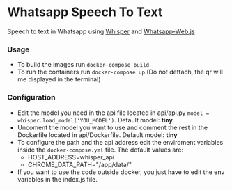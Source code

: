 # Whatsapp Speech To Text
Speech to text in Whatsapp using [Whisper](https://github.com/openai/whisper) and [Whatsapp-Web.js](https://github.com/pedroslopez/whatsapp-web.js)

### Usage
- To build the images run ```docker-compose build```
- To run the containers run ```docker-compose up``` (Do not dettach, the qr will me displayed in the terminal)

### Configuration
- Edit the model you need in the api file located in api/api.py ```model = whisper.load_model('YOU_MODEL')```. Default model: **tiny**
- Uncoment the model you want to use and comment the rest in the Dockerfile located in api/Dockerfile. Default model: **tiny**
- To configure the path and the api address edit the enviroment variables inside the ```docker-compose.yml``` file. The default values are: 
  - HOST_ADDRESS=whisper_api
  - CHROME_DATA_PATH="/app/data/"
- If you want to use the code outside docker, you just have to edit the env variables in the index.js file.
